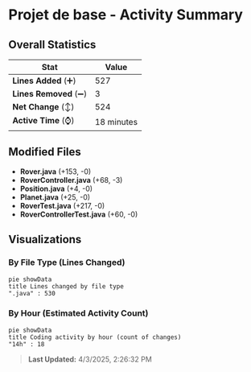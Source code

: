 # Projet de base - Activity Summary 

## Overall Statistics

| Stat                   | Value                                                             |
| ---------------------- | ----------------------------------------------------------------- |
| **Lines Added** (➕)   | 527                                          |
| **Lines Removed** (➖) | 3                                        |
| **Net Change** (↕)    | 524                |
| **Active Time** (⌚)   | 18 minutes |


## Modified Files
- **Rover.java** (+153, -0)
- **RoverController.java** (+68, -3)
- **Position.java** (+4, -0)
- **Planet.java** (+25, -0)
- **RoverTest.java** (+217, -0)
- **RoverControllerTest.java** (+60, -0)

## Visualizations

### By File Type (Lines Changed)

```mermaid
pie showData
title Lines changed by file type
".java" : 530
```

### By Hour (Estimated Activity Count)

```mermaid
pie showData
title Coding activity by hour (count of changes)
"14h" : 18
```


> **Last Updated:** 4/3/2025, 2:26:32 PM